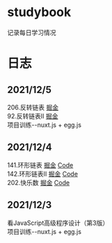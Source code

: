 # studybook
记录每日学习情况

# 日志

## 2021/12/5
206.反转链表 [掘金](https://juejin.cn/post/7038118138306789406/)  
92.反转链表II [掘金](https://juejin.cn/post/7038120170874748935/)  
项目训练--nuxt.js + egg.js

## 2021/12/4
141.环形链表 [掘金](https://juejin.cn/post/7037681417093906463) [Code](https://github.com/soutokujyun/studybook/blob/main/algorithm/code/141-%E7%8E%AF%E5%BD%A2%E9%93%BE%E8%A1%A8.js)  
142.环形链表II [掘金](https://juejin.cn/post/7037751052875071501) [Code](https://github.com/soutokujyun/studybook/blob/main/algorithm/code/142-%E7%8E%AF%E5%BD%A2%E9%93%BE%E8%A1%A8II.js)  
202.快乐数 [掘金]() [Code](https://github.com/soutokujyun/studybook/blob/main/algorithm/code/202.%E5%BF%AB%E4%B9%90%E6%95%B0.js)
## 2021/12/3
看JavaScript高级程序设计（第3版）  
项目训练--nuxt.js + egg.js
